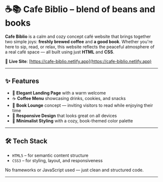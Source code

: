 # ☕📚 Cafe Biblio – blend of beans and books

**Cafe Biblio** is a calm and cozy concept café website that brings together two simple joys: **freshly brewed coffee** and **a good book**. Whether you're here to sip, read, or relax, this website reflects the peaceful atmosphere of a real café space — all built using just **HTML** and **CSS**.

🔗 **Live Site**: [https://cafe-biblio.netlify.app](https://cafe-biblio.netlify.app)

---

## ✨ Features

- 🌟 **Elegant Landing Page** with a warm welcome
- ☕ **Coffee Menu** showcasing drinks, cookies, and snacks
- 📖 **Book Lounge** concept — inviting visitors to read while enjoying their time
- 📱 **Responsive Design** that looks great on all devices
- 🎨 **Minimalist Styling** with a cozy, book-themed color palette

---

## 🛠 Tech Stack

- `HTML5` – for semantic content structure  
- `CSS3` – for styling, layout, and responsiveness  

No frameworks or JavaScript used — just clean and structured code.

---
